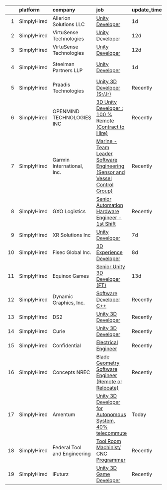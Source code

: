 

|    | platform    | company                      | job                                                                                                                                                                                  | update_time   | location       |
|---:|:------------|:-----------------------------|:-------------------------------------------------------------------------------------------------------------------------------------------------------------------------------------|:--------------|:---------------|
|  1 | SimplyHired | Allerion Solutions LLC       | [Unity Developer](https://www.simplyhired.com/job/S55dcRKbB0sEWbdPiTlX5ydOfsH6v7II6IhY7STXV6kMYb9OvIWlPw?q=3d+developer)                                                             | 1d            | Remote         |
|  2 | SimplyHired | VirtuSense Technologies      | [Unity Developer](https://www.simplyhired.com/job/lh_cgsMIEAucPlpPoaVG613_Wado1ZTq40I0jpsfaON_69qhjumU-Q?q=3d+developer)                                                             | 12d           | Peoria, IL     |
|  3 | SimplyHired | VirtuSense Technologies      | [Unity Developer](https://www.simplyhired.com/job/lh_cgsMIEAucPlpPoaVG613_Wado1ZTq40I0jpsfaON_69qhjumU-Q?q=3d+developer)                                                             | 12d           | Peoria, IL     |
|  4 | SimplyHired | Steelman Partners LLP        | [Unity Developer](https://www.simplyhired.com/job/hQDlWld0kCbGtg2HtkMThT7rxdosAZ45PSH8HPWXAB5roAel2mUwEw?q=3d+developer)                                                             | 1d            | Las Vegas, NV  |
|  5 | SimplyHired | Praadis Technologies         | [Unity 3D Developer (Sr/Jr)](https://www.simplyhired.com/job/31hotB1dwgPWYBaitSQQZU9riUutiqrBqEYaldY05gk1bCzps8fI9g?q=3d+developer)                                                  | Recently      | Princeton, NJ  |
|  6 | SimplyHired | OPENMIND TECHNOLOGIES INC    | [3D Unity Developer : 100 % Remote (Contract to Hire)](https://www.simplyhired.com/job/-sJc73nSpFbM6A2wowlNG8GjwnLw1NjzCyzhFWU0laVbp9ll3zEIyQ?q=3d+developer)                        | Recently      | Remote         |
|  7 | SimplyHired | Garmin International, Inc.   | [Marine - Team Leader Software Engineering (Sensor and Vessel Control Group)](https://www.simplyhired.com/job/CJ8WLVK8gFMDzlQLXUthjknvaSLzO3eW8b9h7g_B51YHi-S-9Wn2Ow?q=3d+developer) | Recently      | Olathe, KS     |
|  8 | SimplyHired | GXO Logistics                | [Senior Automation Hardware Engineer - 1st Shift](https://www.simplyhired.com/job/6pDiE2BaPlRy-JA4RhFibRKGeHdNQhtnRR5chIERXDuZBQ1i1aU0wA?q=3d+developer)                             | Recently      | Fort Worth, TX |
|  9 | SimplyHired | XR Solutions Inc             | [Unity Developer](https://www.simplyhired.com/job/WLCbxHb9cNfSVTaGmofkDUX1pEwGL-8JWU8EjvtLLboKHcrchPz_kQ?q=3d+developer)                                                             | 7d            | Remote         |
| 10 | SimplyHired | Fisec Global Inc.            | [3D Experience Developer](https://www.simplyhired.com/job/OzSffeHdbmxUuNQqQuNQJH46ErLmkBdjgdZbk254CpzxqeEBhML_Lg?q=3d+developer)                                                     | 8d            | Remote         |
| 11 | SimplyHired | Equinox Games                | [Senior Unity 3D Developer (FT)](https://www.simplyhired.com/job/DUAhgJlEpMv2rVmvgZMiaEM-HFo5kbkPoX3TDDfD36VBmjyM2UnT3w?q=3d+developer)                                              | 13d           | Remote         |
| 12 | SimplyHired | Dynamic Graphics, Inc.       | [Software Developer C++](https://www.simplyhired.com/job/PRFnXErUehwPfYCa1k2nuZ2hno--3ZedW0V6YpwstaW6maYyrX1ZgQ?q=3d+developer)                                                      | Recently      | Remote         |
| 13 | SimplyHired | DS2                          | [Unity 3D Developer](https://www.simplyhired.com/job/QVj4NaAH2_9VLXJZjzzM39MjxciNRM0v_5PjupAtiwPTt12OYU-vnQ?q=3d+developer)                                                          | Recently      | Niceville, FL  |
| 14 | SimplyHired | Curie                        | [Unity 3D Developer](https://www.simplyhired.com/job/nZ2Ym30ykgJCOuKOjDUvIuHGfuJWRhVKs8xgfTdLiMfzh2fdPaP2Ug?q=3d+developer)                                                          | Recently      | Remote         |
| 15 | SimplyHired | Confidential                 | [Electrical Engineer](https://www.simplyhired.com/job/tJq91gIh5yldBakU5IHwyCQxmMoLGSd9U7hXAHPq_6GcWWx96k-JwA?q=3d+developer)                                                         | Recently      | Fremont, CA    |
| 16 | SimplyHired | Concepts NREC                | [Blade Geometry Software Engineer (Remote or Relocate)](https://www.simplyhired.com/job/16PR0U7OcS2ZbXDciOG6H9LcID0-U8i5dfABaYrpa7KX6OwQ5Ievfw?q=3d+developer)                       | Recently      | United States  |
| 17 | SimplyHired | Amentum                      | [Unity 3D Developer for Autonomous System, 40% telecommute](https://www.simplyhired.com/job/NSdoKpQQSesU_DOBUPwVwg4-DbnTpuI0acEBZ5mPEHn7SyTMbThh2w?q=3d+developer)                   | Today         | Dahlgren, VA   |
| 18 | SimplyHired | Federal Tool and Engineering | [Tool Room Machinist/ CNC Programmer](https://www.simplyhired.com/job/E4FhyBs0mKVVUjStg-Ejh6RGv4ko9W9C_V1F2egZBDdG7Fz1aqFbVA?q=3d+developer)                                         | Recently      | West Bend, WI  |
| 19 | SimplyHired | iFuturz                      | [Unity 3D Game Developer](https://www.simplyhired.com/job/rKKooFdoLNypuJvT7UvRyB73g70dBVltiEJIa6g5-pd7jl3GfOJ1pQ?q=3d+developer)                                                     | Recently      | Norcross, GA   |